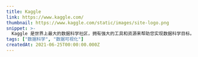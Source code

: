 ```yaml
---
title: Kaggle
link: https://www.kaggle.com/
thumbnail: https://www.kaggle.com/static/images/site-logo.png
snippet: >-
  Kaggle 是世界上最大的数据科学社区，拥有强大的工具和资源来帮助您实现数据科学目标。
tags: ["数据科学", "数据可视化"]
createdAt: 2021-06-25T00:00:00.000Z
---
```

